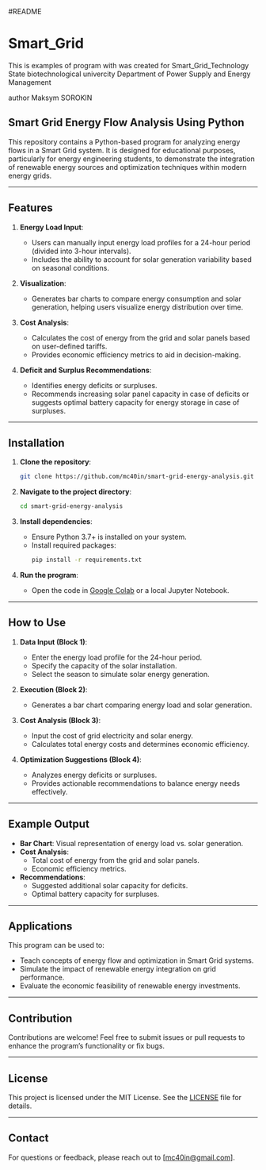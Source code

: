 #README
# Smart_Grid
This is examples of program with was created for Smart_Grid_Technology
State biotechnological univercity
Department of Power Supply and Energy Management

author Maksym SOROKIN

## Smart Grid Energy Flow Analysis Using Python

This repository contains a Python-based program for analyzing energy flows in a Smart Grid system. It is designed for educational purposes, particularly for energy engineering students, to demonstrate the integration of renewable energy sources and optimization techniques within modern energy grids.

---

## Features

1. **Energy Load Input**:
   - Users can manually input energy load profiles for a 24-hour period (divided into 3-hour intervals).
   - Includes the ability to account for solar generation variability based on seasonal conditions.

2. **Visualization**:
   - Generates bar charts to compare energy consumption and solar generation, helping users visualize energy distribution over time.

3. **Cost Analysis**:
   - Calculates the cost of energy from the grid and solar panels based on user-defined tariffs.
   - Provides economic efficiency metrics to aid in decision-making.

4. **Deficit and Surplus Recommendations**:
   - Identifies energy deficits or surpluses.
   - Recommends increasing solar panel capacity in case of deficits or suggests optimal battery capacity for energy storage in case of surpluses.

---

## Installation

1. **Clone the repository**:
   ```bash
   git clone https://github.com/mc40in/smart-grid-energy-analysis.git
   ```

2. **Navigate to the project directory**:
   ```bash
   cd smart-grid-energy-analysis
   ```

3. **Install dependencies**:
   - Ensure Python 3.7+ is installed on your system.
   - Install required packages:
     ```bash
     pip install -r requirements.txt
     ```

4. **Run the program**:
   - Open the code in [Google Colab](https://colab.research.google.com/) or a local Jupyter Notebook.

---

## How to Use

1. **Data Input (Block 1)**:
   - Enter the energy load profile for the 24-hour period.
   - Specify the capacity of the solar installation.
   - Select the season to simulate solar energy generation.

2. **Execution (Block 2)**:
   - Generates a bar chart comparing energy load and solar generation.

3. **Cost Analysis (Block 3)**:
   - Input the cost of grid electricity and solar energy.
   - Calculates total energy costs and determines economic efficiency.

4. **Optimization Suggestions (Block 4)**:
   - Analyzes energy deficits or surpluses.
   - Provides actionable recommendations to balance energy needs effectively.

---

## Example Output

- **Bar Chart**: Visual representation of energy load vs. solar generation.
- **Cost Analysis**:
  - Total cost of energy from the grid and solar panels.
  - Economic efficiency metrics.
- **Recommendations**:
  - Suggested additional solar capacity for deficits.
  - Optimal battery capacity for surpluses.

---

## Applications

This program can be used to:
- Teach concepts of energy flow and optimization in Smart Grid systems.
- Simulate the impact of renewable energy integration on grid performance.
- Evaluate the economic feasibility of renewable energy investments.

---

## Contribution

Contributions are welcome! Feel free to submit issues or pull requests to enhance the program’s functionality or fix bugs.

---

## License

This project is licensed under the MIT License. See the [LICENSE](LICENSE) file for details.

---

## Contact

For questions or feedback, please reach out to [mc40in@gmail.com].


